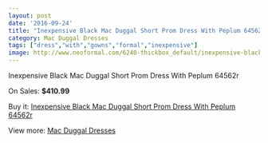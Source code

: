 ```yaml
---
layout: post
date: '2016-09-24'
title: "Inexpensive Black Mac Duggal Short Prom Dress With Peplum 64562r"
category: Mac Duggal Dresses
tags: ["dress","with","gowns","formal","inexpensive"]
image: http://www.neoformal.com/6240-thickbox_default/inexpensive-black-mac-duggal-short-prom-dress-with-peplum-64562r.jpg
---
```

Inexpensive Black Mac Duggal Short Prom Dress With Peplum 64562r

On Sales: **$410.99**
<a href="https://www.neoformal.com/en/mac-duggal-dresses/2273-inexpensive-black-mac-duggal-short-prom-dress-with-peplum-64562r.html"><amp-img layout="responsive" width="600" height="600" src="//www.neoformal.com/6240-thickbox_default/inexpensive-black-mac-duggal-short-prom-dress-with-peplum-64562r.jpg" alt="Inexpensive Black Mac Duggal Short Prom Dress With Peplum 64562r 0" /></a>
<a href="https://www.neoformal.com/en/mac-duggal-dresses/2273-inexpensive-black-mac-duggal-short-prom-dress-with-peplum-64562r.html"><amp-img layout="responsive" width="600" height="600" src="//www.neoformal.com/6241-thickbox_default/inexpensive-black-mac-duggal-short-prom-dress-with-peplum-64562r.jpg" alt="Inexpensive Black Mac Duggal Short Prom Dress With Peplum 64562r 1" /></a>

Buy it: [Inexpensive Black Mac Duggal Short Prom Dress With Peplum 64562r](https://www.neoformal.com/en/mac-duggal-dresses/2273-inexpensive-black-mac-duggal-short-prom-dress-with-peplum-64562r.html "Inexpensive Black Mac Duggal Short Prom Dress With Peplum 64562r")

View more: [Mac Duggal Dresses](https://www.neoformal.com/en/18-mac-duggal-dresses "Mac Duggal Dresses")